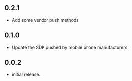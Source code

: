 ## 0.2.1

* Add some vendor push methods

## 0.1.0

* Update the SDK pushed by mobile phone manufacturers

## 0.0.2

* initial release.
